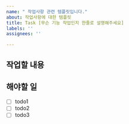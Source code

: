```yaml
---
name: " 작업사항 관련 템플릿입니다."
about: 작업사항에 대한 템플릿
title: Task [무슨 기능 작업인지 한줄로 설명해주세요]
labels: ''
assignees: ''

---
```


## 작업할 내용

## 해야할 일
- [ ] todo1
- [ ] todo2
- [ ] todo3
